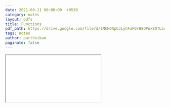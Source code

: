 ```yaml
---
date: 2021-09-11 00:00:00  +0530
category: notes
layout: pdfs
title: Functions
pdf_path: https://drive.google.com/file/d/1NCHQApC3LyhFaFQrB8QPnx8OTL5qnG4N/preview?usp=sharing
tags: notes
author: parthnikam
paginate: false
---
```


<iframe class="embed-pdf" src="{{ page.pdf_path }}#toolbar=0" seamless="seamless" scrolling="no" style="overflow:hidden"></iframe>
